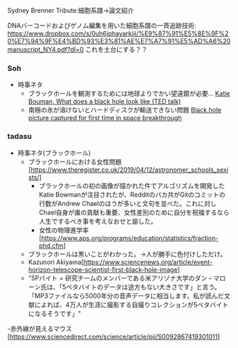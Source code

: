 Sydney Brenner Tribute:細胞系譜->論文紹介

DNAバーコードおよびゲノム編集を用いた細胞系譜の一斉追跡技術: https://www.dropbox.com/s/0uh6jphayarkiii/%E9%87%91%E5%8E%9F%20%E7%94%9F%E4%BD%93%E3%81%AE%E7%A7%91%E5%AD%A6%20manuscript_NY4.pdf?dl=0
これを土台にする？？

### Soh
- 時事ネタ
  - ブラックホールを観測するためには地球よりでかい望遠鏡が必要... [Katie Bouman, What does a black hole look like (TED talk)](https://www.ted.com/talks/katie_bouman_what_does_a_black_hole_look_like)
  - 南極の氷が溶けないとハードディスクが輸送できない問題 [Black hole picture captured for first time in space breakthrough](https://www.theguardian.com/science/2019/apr/10/black-hole-picture-captured-for-first-time-in-space-breakthrough)


### tadasu
- 時事ネタ(ブラックホール)
  - ブラックホールにおける女性問題[https://www.theregister.co.uk/2019/04/12/astronomer_schools_sexists/]
    - ブラックホールの初の画像が描かれた件でアルゴリズムを開発したKatie Bowmanが注目されたが、Redditのバカ共がGitのコミットの行数がAndrew Chaelのほうが多いと文句を並べた。これに対しChael自身が誰の貢献も重要、女性差別のために自分を祝福するなら人生でするべき事を考えなおせと諭した。
    - 女性の物理進学率[https://www.aps.org/programs/education/statistics/fraction-phd.cfm]
  - ブラックホールは黒いことがわかった。->人が勝手に色付けしただけ。
  - Kazunori Akiyama[https://www.sciencenews.org/article/event-horizon-telescope-scientist-first-black-hole-image]
  - "5Pバイト = 研究チームのメンバーである米アリゾナ大学のダン・マローン氏は、「5ペタバイトのデータは途方もない大きさです」と言う。「MP3ファイルなら5000年分の音声データに相当します。私が読んだ文献によれば、4万人が生涯に撮影する自撮りコレクションが5ペタバイトになるそうです」"  

-赤外線が見えるマウス[https://www.sciencedirect.com/science/article/pii/S0092867419301011]

  



